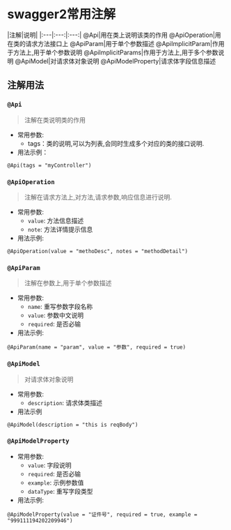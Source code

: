# swagger2常用注解
|注解|说明|
|:---|:---:|:---:|
@Api|用在类上说明该类的作用
@ApiOperation|用在类的请求方法接口上
@ApiParam|用于单个参数描述
@ApiImplicitParam|作用于方法上,用于单个参数说明
@ApiImplicitParams|作用于方法上,用于多个参数说明
@ApiModel|对请求体对象说明
@ApiModelProperty|请求体字段信息描述
## 注解用法
### `@Api`
> 注解在类说明类的作用
* 常用参数:
    * tags：类的说明,可以为列表,会同时生成多个对应的类的接口说明.
* 用法示例：
```
@Api(tags = "myController")
```
### `@ApiOperation`
> 注解在请求方法上,对方法,请求参数,响应信息进行说明.
* 常用参数:
    * `value`: 方法信息描述
    * `note`: 方法详情提示信息
* 用法示例:
```
@ApiOperation(value = "methoDesc", notes = "methodDetail")
```
### `@ApiParam`
> 注解在参数上,用于单个参数描述
* 常用参数:
    * `name`: 重写参数字段名称
    * `value`: 参数中文说明
    * `required`: 是否必输
* 用法示例:
```
@ApiParam(name = "param", value = "参数", required = true)
```

### `@ApiModel`
> 对请求体对象说明
* 常用参数:
    * `description`: 请求体类描述
* 用法示例
```
@ApiModel(description = "this is reqBody")
```
### `@ApiModelProperty`
> 
* 常用参数:
    * `value`: 字段说明
    * `required`: 是否必输
    * `example`: 示例参数值
    * `dataType`: 重写字段类型
* 用法示例:
```
@ApiModelProperty(value = "证件号", required = true, example = "999111194202209946")
```